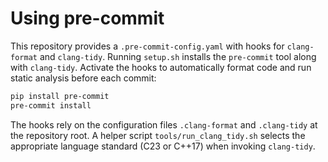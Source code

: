 # Using pre-commit

This repository provides a `.pre-commit-config.yaml` with hooks for
`clang-format` and `clang-tidy`. Running `setup.sh` installs the
`pre-commit` tool along with `clang-tidy`. Activate the hooks to
automatically format code and run static analysis before each commit:

```sh
pip install pre-commit
pre-commit install
```

The hooks rely on the configuration files `.clang-format` and
`.clang-tidy` at the repository root.  A helper script
`tools/run_clang_tidy.sh` selects the appropriate language standard
(C23 or C++17) when invoking `clang-tidy`.
